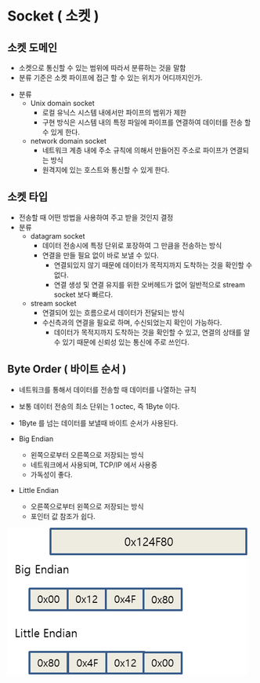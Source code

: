 # Socket ( 소켓 )

## 소켓 도메인
* 소켓으로 통신할 수 있는 범위에 따라서 분류하는 것을 말함
* 분류 기준은 소켓 파이프에 접근 할 수 있는 위치가 어디까지인가.
- 분류
	* Unix domain socket
		- 로컬 유닉스 시스템 내에서만 파이프의 범위가 제한
		- 구현 방식은 시스템 내의 특정 파일에 파이프를 연결하여 데이터를 전송 할 수 있게 한다.
	* network domain socket
		- 네트워크 계층 내에 주소 규칙에 의해서 만들어진 주소로 파이프가 연결되는 방식
		- 원격지에 있는 호스트와 통신할 수 있게 한다.


## 소켓 타입
* 전송할 때 어떤 방법을 사용하여 주고 받을 것인지 결정
* 분류
	- datagram socket
		- 데이터 전송시에 특정 단위로 포장하여 그 만큼을 전송하는 방식
		- 연결을 만들 필요 없이 바로 보낼 수 있다.
			- 연결되있지 않기 때문에 데이터가 목적지까지 도착하는 것을 확인할 수 없다.
			- 연결 생성 및 연결 유지를 위한 오버헤드가 없어 일반적으로 stream socket 보다 빠르다.
	- stream socket
		- 연결되어 있는 흐름으로서 데이터가 전달되는 방식
		- 수신측과의 연결을 필요로 하며, 수신되었는지 확인이 가능하다.
			- 데이터가 목적지까지 도착하는 것을 확인할 수 있고, 
			연결의 상태를 알 수 있기 때문에 신뢰성 있는 통신에 주로 쓰인다.

## Byte Order ( 바이트 순서 )
* 네트워크를 통해서 데이터를 전송할 때 데이터를 나열하는 규칙
* 보통 데이터 전송의 최소 단위는 1 octec, 즉 1Byte 이다.
* 1Byte 를 넘는 데이터를 보낼때 바이트 순서가 사용된다.

* Big Endian
	- 왼쪽으로부터 오른쪽으로 저장되는 방식
	- 네트워크에서 사용되며, TCP/IP 에서 사용중
	- 가독성이 좋다.
* Little Endian
	- 오른쪽으로부터 왼쪽으로 저장되는 방식
	- 포인터 값 참조가 쉽다.

![Endian](https://github.com/martinkang/MyText/blob/master/LinuxNetworkProgramming/endian2.png )

